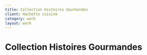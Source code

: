 ```yaml
---
title: Collection Histoires Gourmandes
client: Hachette cuisine
category: work
layout: work
---
```

# Collection Histoires Gourmandes